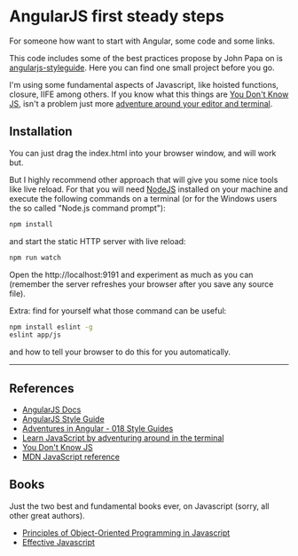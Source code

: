 AngularJS first steady steps
===================

For someone how want to start with Angular, some code and some links.

This code includes some of the best practices propose by John Papa on is [angularjs-styleguide]. Here you can find one small project before you go.

I'm using some fundamental aspects of Javascript, like hoisted functions, closure, IIFE among others. If you know what this things are [You Don't Know JS], isn't a problem just more [adventure around your editor and terminal].


## Installation

You can just drag the index.html into your browser window, and will work but.

But I highly recommend other approach that will give you some nice tools like live reload. For that you will need [NodeJS] installed on your machine and execute the following commands on a terminal (or for the Windows users the so called "Node.js command prompt"):

```bash
npm install
```

and start the static HTTP server with live reload:

```bash
npm run watch
```

Open the http://localhost:9191 and experiment as much as you can (remember the server refreshes your browser after you save any source file).

Extra: find for yourself what those command can be useful:

```bash
npm install eslint -g
eslint app/js
```

and how to tell your browser to do this for you automatically.

-----

## References

* [AngularJS Docs](https://docs.angularjs.org)
* [AngularJS Style Guide][angularjs-styleguide]
* [Adventures in Angular - 018 Style Guides](http://devchat.tv/adventures-in-angular/018-aia-style-guides)
* [Learn JavaScript by adventuring around in the terminal][adventure around your editor and terminal]
* [You Don't Know JS]
* [MDN JavaScript reference](https://developer.mozilla.org/en-US/docs/Web/JavaScript/Reference)

## Books

Just the two best and fundamental books ever, on Javascript (sorry, all other great authors).

* [Principles of Object-Oriented Programming in Javascript](https://leanpub.com/oopinjavascript)
* [Effective Javascript](http://effectivejs.com/)


[angularjs-styleguide]: https://github.com/johnpapa/angularjs-styleguide
[You Don't Know JS]: https://github.com/getify/You-Dont-Know-JS
[adventure around your editor and terminal]: https://github.com/sethvincent/javascripting

[NodeJS]: http://nodejs.org
[nodeschool]: http://nodeschool.io
